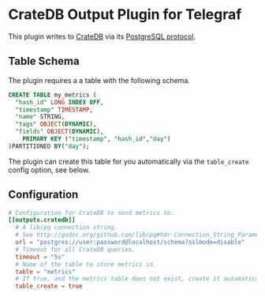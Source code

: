# CrateDB Output Plugin for Telegraf

This plugin writes to [CrateDB](https://crate.io/) via its [PostgreSQL protocol](https://crate.io/docs/crate/reference/protocols/postgres.html).

## Table Schema

The plugin requires a a table with the following schema.


```sql
CREATE TABLE my_metrics (
  "hash_id" LONG INDEX OFF,
  "timestamp" TIMESTAMP,
  "name" STRING,
  "tags" OBJECT(DYNAMIC),
  "fields" OBJECT(DYNAMIC),
	PRIMARY KEY ("timestamp", "hash_id","day")
)PARTITIONED BY("day");
```

The plugin can create this table for you automatically via the `table_create`
config option, see below.

## Configuration

```toml
# Configuration for CrateDB to send metrics to.
[[outputs.cratedb]]
  # A lib/pq connection string.
  # See http://godoc.org/github.com/lib/pq#hdr-Connection_String_Parameters
  url = "postgres://user:password@localhost/schema?sslmode=disable"
  # Timeout for all CrateDB queries.
  timeout = "5s"
  # Name of the table to store metrics in.
  table = "metrics"
  # If true, and the metrics table does not exist, create it automatically.
  table_create = true
```
